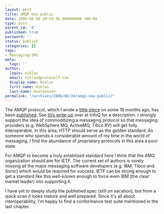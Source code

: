 ```yaml
---
layout: post
title: AMQP now public
date: 2006-06-20 20:59:36.000000000 +00:00
type: post
parent_id: '0'
published: true
password: ''
status: publish
categories: []
tags:
- Messaging/JMS
meta:
  tags: ''
author:
  login: niklas
  email: niklas@protocol7.com
  display_name: Niklas
  first_name: Niklas
  last_name: Gustavsson
permalink: "/archives/2006/06/20/amqp-now-public/"
---
```

The AMQP protocol, which I wrote a [little piece](http://www.protocol7.com/archives/2005/02/24/amq/) on some 18 months ago, has been [published](http://www.twiststandards.org/tiki-download_file.php?fileId=226). See [this write-up](http://www.infoq.com/news/amq#view_977) over at InfoQ for a description. I strongly support the idea of commoditizing a messaging protocol so that messaging providers (e.g. WebSphere MQ, ActiveMQ, Tibco RV) will get fully interoperable. In this area, HTTP should serve as the golden standard. As someone who spends a considerable amount of my time in the world of messaging, I find the abundance of propriatary protocols in this area a poor state.

For AMQP to become a truly establized standard here I think that the AMQ organization should aim for IETF. The current set of authors is sorely missing all the major messaging software developers (e.g. IBM, Tibco and Sonic) which would be required for success. IETF can be strong enough to get a standard like this well-known enough to force even IBM (the clear market leader) into supporting it.

I have yet to deeply study the published spec (still on vacation), but from a quick scan it looks mature and well prepared. Since it's all about interoperability, I'm happy to find a conformance test suite mentioned in the last chapter.


